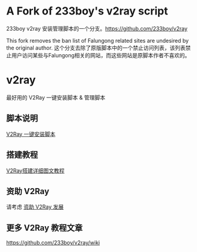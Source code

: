 # A Fork of 233boy's v2ray script
233boy v2ray 安装管理脚本的一个分支。https://github.com/233boy/v2ray

This fork removes the ban list of Falungong related sites are undesired by the original author. 
这个分支去除了原版脚本中的一个禁止访问列表，该列表禁止用户访问某些与Falungong相关的网站，而这些网站是原脚本作者不喜欢的。

# v2ray
最好用的 V2Ray 一键安装脚本 &amp; 管理脚本 

## 脚本说明
[V2Ray 一键安装脚本](https://github.com/233boy/v2ray/wiki/V2Ray%E4%B8%80%E9%94%AE%E5%AE%89%E8%A3%85%E8%84%9A%E6%9C%AC)

## 搭建教程
[V2Ray搭建详细图文教程](https://github.com/233boy/v2ray/wiki/V2Ray%E6%90%AD%E5%BB%BA%E8%AF%A6%E7%BB%86%E5%9B%BE%E6%96%87%E6%95%99%E7%A8%8B)

## 资助 V2Ray
请考虑 [资助 V2Ray 发展](https://www.v2ray.com/chapter_00/02_donate.html)

## 更多 V2Ray 教程文章
https://github.com/233boy/v2ray/wiki
